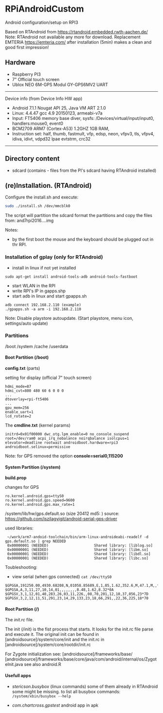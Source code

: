 # RPiAndroidCustom
Android configuration/setup on RPI3 

Based on RTAndroid from https://rtandroid.embedded.rwth-aachen.de/
Note: RTAndroid not available any more for download.
Replacement EMTERIA https://emteria.com/ after installation (5min) 
makes a clean and good first impression!

## Hardware

- Raspberry PI3 
- 7" Official touch screen
- Ublox NEO 6M-GPS Modul GY-GPS6MV2 UART


---
Device info (from Device Info HW app)

- Android 7.1.1 Nougat API 25, Java VM ART 2.1.0
- Linux: 4.4.47 gcc 4.9 20150123, armeabi-v7a
- Input: FT5406 memory base diver, sysfs: /Devices/virtual/input/input0, handlers:mouse0, event0
- BCM2709 ARM7 (Cortex-A53) 1.2GHZ 1GB RAM, 
- Instruction set: 
half, thumb, fastmult, vfp, edsp, neon, vfpv3,
tls, vfpv4, idiva, idivt, vdpd32 lpae evtstrm, crc32
---


## Directory content

- sdcard (contains -  files from the PI's sdcard having RTAndroid installed) 

## (re)Installation. (RTAndroid)

Configure the install.sh and execute:
``` bash
sudo ./install.sh /dev/mmcblk0
```

The script will partition the sdcard format the partitions and 
copy the files from: and7rpi2016....img

Notes:
- by the first boot the mouse and the keyboard should be
plugged out in thr RPI.



### Installation of gplay (only for RTAndroid)

- install in linux if not yet installed
```
sudo apt-get install android-tools-adb android-tools-fastboot
```
- start WLAN in the RPI
- write RPI's IP in gapps.shp
- start adb in linux and start gpapps.sh
```
adb connect 192.168.2.110 (example)
./gpapps.sh -a arm -i 192.168.2.110
```
Note: Disable playstore autoupdate. 
(Start playstore, menu icon, settings/auto update)

### Partitions

/boot
/system
/cache
/userdata

#### Boot Partition (/boot)

**config.txt** (parts)

setting for display (official 7" touch screen)
```
hdmi_mode=87
hdmi_cvt=800 480 60 6 0 0 0
...
dtoverlay=rpi-ft5406
...
gpu_mem=256
enable_uart=1
lcd_rotate=2
```

The **cmdline.txt** (kernel params)
```
initrd=0x01f00000 dwc_otg.lpm_enable=0 no_console_suspend root=/dev/ram0 acpi_irq_nobalance noirqbalance isolcpus=1 elevator=deadline rootwait androidboot.hardware=rpi3 androidboot.selinux=permissive
```

Note: for GPS removed the option __console=serial0,115200__

#### System Partition (/system)

**build.prop**

changes for GPS

```
ro.kernel.android.gps=ttyS0
ro.kernel.android.gps.speed=9600
ro.kernel.android.gps.max_rate=1
```

/system/lib/hw/gps.default.so (size 20412 md5: )
source: https://github.com/iszilagyigit/android-serial-gps-driver

used libraries:
```
 ~/work/arm7-andoid-toolchain/bin/arm-linux-androideabi-readelf -d gps.default.so | grep NEEDED  
 0x00000001 (NEEDED)                     Shared library: [liblog.so]
 0x00000001 (NEEDED)                     Shared library: [libm.so]
 0x00000001 (NEEDED)                     Shared library: [libdl.so]
 0x00000001 (NEEDED)                     Shared library: [libc.so]
```

 
Toubleshooting:
- view serial (when gps connected) `cat /dev/ttyS0`
```
$GPGGA,191250.00,4930.68208,N,01058.85689,E,1,05,1.62,352.6,M,47.1,M,,*5E
$GPGSA,A,3,11,27,10,14,01,,,,,,,,8.48,1.62,8.32*0A
$GPGSV,3,1,12,01,40,283,26,03,11,226,,08,70,201,12,10,37,056,23*7D
$GPGSV,3,2,12,11,51,291,23,14,29,133,23,18,66,291,,22,36,225,18*70
```


#### Root Partition (/)

The *init.rc* file.

The init (/init) is the fist process that starts. It looks for the init.rc file parse and execute it. 
The original init can be found in
[androidsource]/system/core/init and the init.rc in  [androidsource]/system/core/rootdir/init.rc

For Zygote initialization see:
[androidsource]/frameworks/base/
[androidsource]/frameworks/base/core/java/com/android/internal/os/ZygoteInit.java
see also android.R


#### Usefull apps

- *stericson.busybox* (linux commands) 
 some of them already in RTAndroid some might be missing.
to list all busybox commands: `/system/xbin/busybox --help `

- *com.chartcross.gpstest* android app in apk

